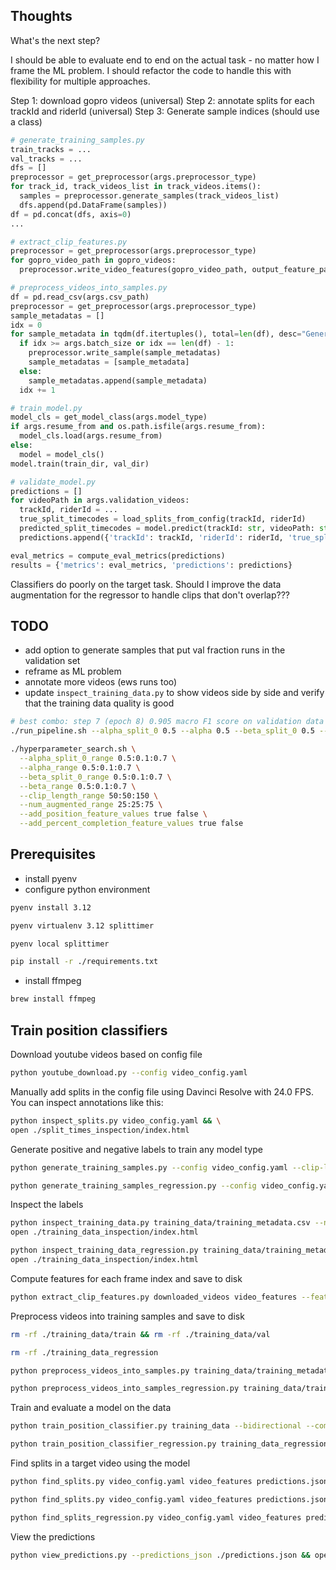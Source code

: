 ## Thoughts

What's the next step?

I should be able to evaluate end to end on the actual task - no matter how I frame the ML problem. I should refactor the code to handle this with flexibility for multiple approaches.

Step 1: download gopro videos (universal)
Step 2: annotate splits for each trackId and riderId (universal)
Step 3: Generate sample indices (should use a class)

```python
# generate_training_samples.py
train_tracks = ...
val_tracks = ...
dfs = []
preprocessor = get_preprocessor(args.preprocessor_type)
for track_id, track_videos_list in track_videos.items():
  samples = preprocessor.generate_samples(track_videos_list)
  dfs.append(pd.DataFrame(samples))
df = pd.concat(dfs, axis=0)
...

# extract_clip_features.py
preprocessor = get_preprocessor(args.preprocessor_type)
for gopro_video_path in gopro_videos:
  preprocessor.write_video_features(gopro_video_path, output_feature_path)

# preprocess_videos_into_samples.py
df = pd.read_csv(args.csv_path)
preprocessor = get_preprocessor(args.preprocessor_type)
sample_metadatas = []
idx = 0
for sample_metadata in tqdm(df.itertuples(), total=len(df), desc="Generating samples"):
  if idx >= args.batch_size or idx == len(df) - 1:
    preprocessor.write_sample(sample_metadatas)
    sample_metadatas = [sample_metadata]
  else:
    sample_metadatas.append(sample_metadata)
  idx += 1

# train_model.py
model_cls = get_model_class(args.model_type)
if args.resume_from and os.path.isfile(args.resume_from):
  model_cls.load(args.resume_from)
else:
  model = model_cls()
model.train(train_dir, val_dir)

# validate_model.py
predictions = []
for videoPath in args.validation_videos:
  trackId, riderId = ...
  true_split_timecodes = load_splits_from_config(trackId, riderId)
  predicted_split_timecodes = model.predict(trackId: str, videoPath: str)
  predictions.append({'trackId': trackId, 'riderId': riderId, 'true_split_timecodes': true_split_timecodes, 'predicted_split_timecodes': predicted_split_timecodes})

eval_metrics = compute_eval_metrics(predictions)
results = {'metrics': eval_metrics, 'predictions': predictions}
```

Classifiers do poorly on the target task. Should I improve the data augmentation for the regressor to handle clips that don't overlap???

## TODO

- add option to generate samples that put val fraction runs in the validation set
- reframe as ML problem
- annotate more videos (ews runs too)
- update `inspect_training_data.py` to show videos side by side and verify that the training data quality is good

```bash
# best combo: step 7 (epoch 8) 0.905 macro F1 score on validation data
./run_pipeline.sh --alpha_split_0 0.5 --alpha 0.5 --beta_split_0 0.5 --beta 0.5 --clip_length 50 --num_augmented 50 --no-add_position_feature --no-add_percent_completion_feature

./hyperparameter_search.sh \
  --alpha_split_0_range 0.5:0.1:0.7 \
  --alpha_range 0.5:0.1:0.7 \
  --beta_split_0_range 0.5:0.1:0.7 \
  --beta_range 0.5:0.1:0.7 \
  --clip_length_range 50:50:150 \
  --num_augmented_range 25:25:75 \
  --add_position_feature_values true false \
  --add_percent_completion_feature_values true false
```

## Prerequisites

- install pyenv
- configure python environment

```bash
pyenv install 3.12

pyenv virtualenv 3.12 splittimer

pyenv local splittimer

pip install -r ./requirements.txt
```

- install ffmpeg

```bash
brew install ffmpeg
```

## Train position classifiers

Download youtube videos based on config file

```bash
python youtube_download.py --config video_config.yaml
```

Manually add splits in the config file using Davinci Resolve with 24.0 FPS. You can inspect annotations like this:

```bash
python inspect_splits.py video_config.yaml && \
open ./split_times_inspection/index.html
```

Generate positive and negative labels to train any model type

```bash
python generate_training_samples.py --config video_config.yaml --clip-length 50 --ignore_first_split --max_negatives_per_positive 1 --num_augmented_positives_per_segment 50 --alpha_split_0 0.5 --alpha 0.5 --beta_split_0 0.5 --beta 0.5 --seed 1 --validation-mode riders --val_ratio 0.4

python generate_training_samples_regression.py --config video_config.yaml --clip-length 50 --num_non_overlapping_samples 50 --ignore_first_split --num_augmented_positives_per_segment 50 --alpha_split_0 0.5 --alpha 0.5 --beta_split_0 0.5 --beta 0.5 --seed 1
```

Inspect the labels

```bash
python inspect_training_data.py training_data/training_metadata.csv --num_samples=15 --sample_types augmented && \
open ./training_data_inspection/index.html

python inspect_training_data_regression.py training_data/training_metadata_regression.csv --num_samples=15 --sample_types split_offset && \
open ./training_data_inspection/index.html
```

Compute features for each frame index and save to disk

```bash
python extract_clip_features.py downloaded_videos video_features --feature-extraction-batch-size=5 --clip-length=50 --log-level DEBUG
```

Preprocess videos into training samples and save to disk

```bash
rm -rf ./training_data/train && rm -rf ./training_data/val

rm -rf ./training_data_regression
```

```bash
python preprocess_videos_into_samples.py training_data/training_metadata.csv video_features training_data --F=50 --add_position_feature --add_percent_completion_feature --batch_size=32 --log-level DEBUG

python preprocess_videos_into_samples_regression.py training_data/training_metadata_regression.csv video_features training_data_regression --F=50 --batch_size=32 --log-level DEBUG
```

Train and evaluate a model on the data

```bash
python train_position_classifier.py training_data --bidirectional --compress_sizes 128 --interaction_type mlp --hidden_size 128 --post_lstm_sizes 64 --learning_rate 0.0001 --dropout 0.5 --eval_interval 1 --checkpoint_interval 1

python train_position_classifier_regression.py training_data_regression --bidirectional --compress_sizes 128 --interaction_type mlp --hidden_size 128 --post_lstm_sizes 64 --learning_rate 0.0001 --eval_interval 1 --dropout 0.5 --checkpoint_interval 1
```

Find splits in a target video using the model

```bash
python find_splits.py video_config.yaml video_features predictions.json --trackId leogang_2025 --F 50 --sourceRiderId asa_vermette --targetRiderId jordan_williams --checkpoint_path artifacts/alpha0_0_5_alpha_0_5_beta0_0_5_beta_0_5_frames_50_augmented_50_nopos_nopct_20250611_205932/checkpoints/checkpoint_epoch_8.pth

python find_splits.py video_config.yaml video_features predictions.json --trackId loudenvielle_2025 --F 50 --sourceRiderId amaury_pierron --targetRiderId joe_breeden --checkpoint_path artifacts/alpha0_0_5_alpha_0_5_beta0_0_5_beta_0_5_frames_50_augmented_50_nopos_nopct_20250611_205932/checkpoints/checkpoint_epoch_8.pth

python find_splits_regression.py video_config.yaml video_features predictions.json --trackId leogang_2025 --F 50 --sourceRiderId asa_vermette --targetRiderId jordan_williams --checkpoint_path artifacts/experiment_20250612_061757/checkpoints/checkpoint_epoch_2.pth
```

View the predictions

```bash
python view_predictions.py --predictions_json ./predictions.json && open ./predictions_splits.html
```
